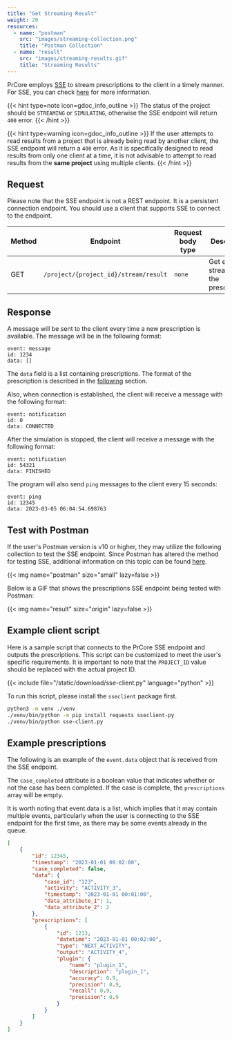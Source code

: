 ```yaml
---
title: "Get Streaming Result"
weight: 20
resources:
  - name: "postman"
    src: "images/streaming-collection.png"
    title: "Postman Collection"
  - name: "result"
    src: "images/streaming-results.gif"
    title: "Streaming Results"
---
```


PrCore employs [SSE](https://en.wikipedia.org/wiki/Server-sent_events) to stream prescriptions to the client in a timely manner. For SSE, you can check [here](https://developer.mozilla.org/en-US/docs/Web/API/Server-sent_events/Using_server-sent_events) for more information.

{{< hint type=note icon=gdoc_info_outline >}}
The status of the project should be `STREAMING` or `SIMULATING`, otherwise the SSE endpoint will return `400` error.
{{< /hint >}}

{{< hint type=warning icon=gdoc_info_outline >}}
If the user attempts to read results from a project that is already being read by another client, the SSE endpoint will return a `400` error. As it is specifically designed to read results from only one client at a time, it is not advisable to attempt to read results from the **same project** using multiple clients.
{{< /hint >}}

## Request

Please note that the SSE endpoint is not a REST endpoint. It is a persistent connection endpoint. You should use a client that supports SSE to connect to the endpoint.

| Method | Endpoint | Request body type | Description |
| ------ | -------- | ----------------- | ----------- |
| GET | `/project/{project_id}/stream/result` | `none` | Get event stream of the prescriptions |

## Response

A message will be sent to the client every time a new prescription is available. The message will be in the following format:

```
event: message
id: 1234
data: []
```

The `data` field is a list containing prescriptions. The format of the prescription is described in the [following](#example-prescriptions) section.

Also, when connection is established, the client will receive a message with the following format:

```
event: notification
id: 0
data: CONNECTED
```

After the simulation is stopped, the client will receive a message with the following format:

```
event: notification
id: 54321
data: FINISHED
```

The program will also send `ping` messages to the client every 15 seconds:

```
event: ping
id: 12345
data: 2023-03-05 06:04:54.698763
```

## Test with Postman

If the user's Postman version is v10 or higher, they may utilize the following collection to test the SSE endpoint. Since Postman has altered the method for testing SSE, additional information on this topic can be found [here](https://blog.postman.com/support-for-server-sent-events/).

{{< img name="postman" size="small" lazy=false >}}

Below is a GIF that shows the prescriptions SSE endpoint being tested with Postman:

{{< img name="result" size="origin" lazy=false >}}

## Example client script

Here is a sample script that connects to the PrCore SSE endpoint and outputs the prescriptions. This script can be customized to meet the user's specific requirements. It is important to note that the `PROJECT_ID` value should be replaced with the actual project ID.

{{< include file="/static/download/sse-client.py" language="python" >}}

To run this script, please install the `sseclient` package first.

```bash
python3 -m venv ./venv
./venv/bin/python -m pip install requests sseclient-py
./venv/bin/python sse-client.py
```


## Example prescriptions

The following is an example of the `event.data` object that is received from the SSE endpoint.

The `case_completed` attribute is a boolean value that indicates whether or not the case has been completed. If the case is complete, the `prescriptions` array will be empty.

It is worth noting that event.data is a list, which implies that it may contain multiple events, particularly when the user is connecting to the SSE endpoint for the first time, as there may be some events already in the queue.

```json
[
    {
        "id": 12345,
        "timestamp": "2023-01-01 00:02:00",
        "case_completed": false,
        "data": {
            "case_id": "123",
            "activity": "ACTIVITY_3",
            "timestamp": "2023-01-01 00:01:00",
            "data_attribute_1": 1,
            "data_attribute_2": 2
        },
        "prescriptions": [
            {
                "id": 1213,
                "datetime": "2023-01-01 00:02:00",
                "type": "NEXT_ACTIVITY",
                "output": "ACTIVITY_4",
                "plugin": {
                    "name": "plugin_1",
                    "description": "plugin_1",
                    "accuracy": 0.9,
                    "precision": 0.9,
                    "recall": 0.9,
                    "precision": 0.9
                }
            }
        ]
    }
]
```
